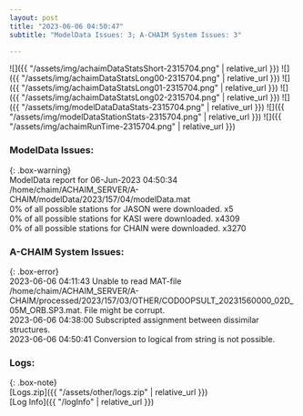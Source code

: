 ```yaml
---
layout: post
title: "2023-06-06 04:50:47"
subtitle: "ModelData Issues: 3; A-CHAIM System Issues: 3"

---
```


![]({{ "/assets/img/achaimDataStatsShort-2315704.png" | relative_url }})
![]({{ "/assets/img/achaimDataStatsLong00-2315704.png" | relative_url }})
![]({{ "/assets/img/achaimDataStatsLong01-2315704.png" | relative_url }})
![]({{ "/assets/img/achaimDataStatsLong02-2315704.png" | relative_url }})
![]({{ "/assets/img/modelDataDataStats-2315704.png" | relative_url }})
![]({{ "/assets/img/modelDataStationStats-2315704.png" | relative_url }})
![]({{ "/assets/img/achaimRunTime-2315704.png" | relative_url }})


### ModelData Issues:  
  
{: .box-warning}  
 ModelData report for 06-Jun-2023 04:50:34   
 /home/chaim/ACHAIM_SERVER/A-CHAIM/modelData/2023/157/04/modelData.mat   
 0% of all possible stations for JASON were downloaded. x5   
 0% of all possible stations for KASI were downloaded. x4309   
 0% of all possible stations for CHAIN were downloaded. x3270   
  
### A-CHAIM System Issues:  
  
{: .box-error}  
2023-06-06 04:11:43 Unable to read MAT-file /home/chaim/ACHAIM_SERVER/A-CHAIM/processed/2023/157/03/OTHER/COD0OPSULT_20231560000_02D_05M_ORB.SP3.mat. File might be corrupt.  
2023-06-06 04:38:00 Subscripted assignment between dissimilar structures.  
2023-06-06 04:50:41 Conversion to logical from string is not possible.  

### Logs:  
  
{: .box-note}  
[Logs.zip]({{ "/assets/other/logs.zip" | relative_url }})  
[Log Info]({{ "/logInfo" | relative_url }})  

